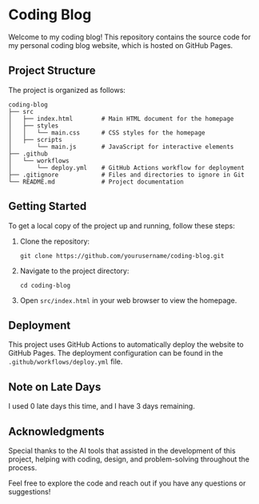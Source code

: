 # Coding Blog

Welcome to my coding blog! This repository contains the source code for my personal coding blog website, which is hosted on GitHub Pages. 

## Project Structure

The project is organized as follows:

```
coding-blog
├── src
│   ├── index.html        # Main HTML document for the homepage
│   ├── styles
│   │   └── main.css      # CSS styles for the homepage
│   ├── scripts
│       └── main.js       # JavaScript for interactive elements
├── .github
│   └── workflows
│       └── deploy.yml    # GitHub Actions workflow for deployment
├── .gitignore            # Files and directories to ignore in Git
└── README.md             # Project documentation
```

## Getting Started

To get a local copy of the project up and running, follow these steps:

1. Clone the repository:
   ```
   git clone https://github.com/yourusername/coding-blog.git
   ```
2. Navigate to the project directory:
   ```
   cd coding-blog
   ```
3. Open `src/index.html` in your web browser to view the homepage.

## Deployment

This project uses GitHub Actions to automatically deploy the website to GitHub Pages. The deployment configuration can be found in the `.github/workflows/deploy.yml` file. 

## Note on Late Days

I used 0 late days this time, and I have 3 days remaining.

## Acknowledgments

Special thanks to the AI tools that assisted in the development of this project, helping with coding, design, and problem-solving throughout the process. 

Feel free to explore the code and reach out if you have any questions or suggestions!